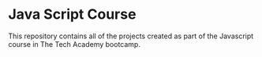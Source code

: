 # Java Script Course
This repository contains all of the projects created as part of the Javascript course in The Tech Academy bootcamp. 
